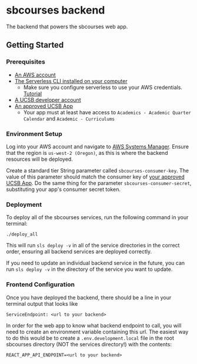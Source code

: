# sbcourses backend

The backend that powers the sbcourses web app.

## Getting Started

### Prerequisites

- [An AWS account](https://aws.amazon.com/)
- [The Serverless CLI installed on your computer](https://serverless.com/framework/docs/providers/aws/guide/installation/)
  - Make sure you configure serverless to use your AWS credentials.
    [Tutorial](https://serverless.com/framework/docs/providers/aws/guide/credentials/)
- [A UCSB developer account](https://developer.ucsb.edu/)
- [An approved UCSB App](https://developer.ucsb.edu/creating-your-first-app)
  - Your app must at least have access to
    `Academics - Academic Quarter Calendar` and `Academic - Curriculums`

### Environment Setup

Log into your AWS account and navigate to
[AWS Systems Manager](https://us-west-2.console.aws.amazon.com/systems-manager/parameters?region=us-west-2).
Ensure that the region is `us-west-2 (Oregon)`, as this is where the backend resources will be deployed.

Create a standard tier String parameter called `sbcourses-consumer-key`. The value of this parameter should match
the consumer key of [your approved UCSB App](https://developer.ucsb.edu/user/me/apps). Do the same thing for the
parameter `sbcourses-consumer-secret`, substituting your app's consumer secret token.

### Deployment

To deploy all of the sbcourses services, run the following command in your terminal:

```
./deploy_all
```

This will run `sls deploy -v` in all of the service directories in the correct order, ensuring all backend services
are deployed correctly.

If you need to update an individual backend service in the future, you can run `sls deploy -v` in the directory
of the service you want to update.

### Frontend Configuration

Once you have deployed the backend, there should be a line in your terminal output that looks like

```
ServiceEndpoint: <url to your backend>
```

In order for the web app to know what backend endpoint to call, you will need to create an environment variable
containing this url. The easiest way to do this would be to create a `.env.development.local` file in the root
sbcourses directory (NOT the services directory!) with the contents:

```
REACT_APP_API_ENDPOINT=<url to your backend>
```
